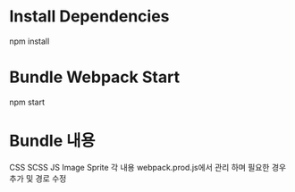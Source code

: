# Install Dependencies
npm install

# Bundle Webpack Start
npm start

# Bundle 내용
CSS
SCSS
JS
Image Sprite
각 내용 webpack.prod.js에서 관리 하며 필요한 경우 추가 및 경로 수정